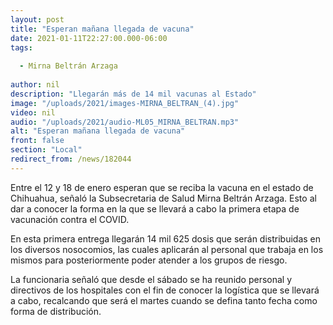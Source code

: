 ```yaml
---
layout: post
title: "Esperan mañana llegada de vacuna"
date: 2021-01-11T22:27:00.000-06:00
tags:
  
  - Mirna Beltrán Arzaga
  
author: nil
description: "Llegarán más de 14 mil vacunas al Estado"
image: "/uploads/2021/images-MIRNA_BELTRAN_(4).jpg"
video: nil
audio: "/uploads/2021/audio-ML05_MIRNA_BELTRAN.mp3"
alt: "Esperan mañana llegada de vacuna"
front: false
section: "Local"
redirect_from: /news/182044
---
```


Entre el 12 y 18 de enero esperan que se reciba la vacuna en el estado de Chihuahua, señaló la Subsecretaria de Salud Mirna Beltrán Arzaga. Esto al dar a conocer la forma en la que se llevará a cabo la primera etapa de vacunación contra el COVID.

En esta primera entrega llegarán 14 mil 625 dosis que serán distribuidas en los diversos nosocomios, las cuales aplicarán al personal que trabaja en los mismos para posteriormente poder atender a los grupos de riesgo. 

La funcionaria señaló que desde el sábado se ha reunido personal y directivos de los hospitales con el fin de conocer la logística que se llevará a cabo, recalcando que será el martes cuando se defina tanto fecha como forma de distribución.
